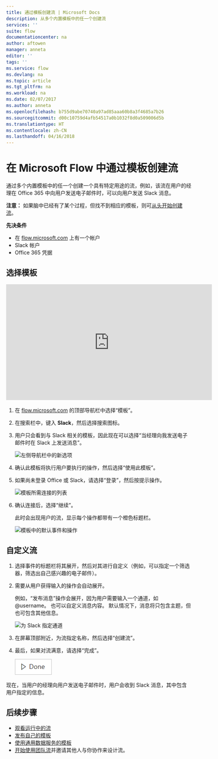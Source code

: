 ```yaml
---
title: 通过模板创建流 | Microsoft Docs
description: 从多个内置模板中的任一个创建流
services: ''
suite: flow
documentationcenter: na
author: aftowen
manager: anneta
editor: ''
tags: ''
ms.service: flow
ms.devlang: na
ms.topic: article
ms.tgt_pltfrm: na
ms.workload: na
ms.date: 02/07/2017
ms.author: anneta
ms.openlocfilehash: b755d9abe70740a97ad85aaa60b8a3f4685a7b26
ms.sourcegitcommit: d00c10759d4afb54517a0b1032f8d0a509006d5b
ms.translationtype: HT
ms.contentlocale: zh-CN
ms.lasthandoff: 04/16/2018
---
```

# <a name="create-a-flow-from-a-template-in-microsoft-flow"></a>在 Microsoft Flow 中通过模板创建流
通过多个内置模板中的任一个创建一个具有特定用途的流，例如，该流在用户的经理在 Office 365 中向用户发送电子邮件时，可以向用户发送 Slack 消息。

**注意：** 如果脑中已经有了某个过程，但找不到相应的模板，则可[从头开始创建流](get-started-logic-flow.md)。

**先决条件**

* 在 [flow.microsoft.com](https://flow.microsoft.com) 上有一个帐户
* Slack 帐户
* Office 365 凭据

## <a name="choose-a-template"></a>选择模板
<iframe width="560" height="315" src="https://www.youtube.com/embed/ZJK8cYdjAic?list=PL8nfc9haGeb55I9wL9QnWyHp3ctU2_ThF" frameborder="0" allowfullscreen></iframe>

1. 在 [flow.microsoft.com](https://flow.microsoft.com) 的顶部导航栏中选择“模板”。
2. 在搜索栏中，键入 **Slack**，然后选择搜索图标。
3. 用户只会看到与 Slack 相关的模板，因此现在可以选择“当经理向我发送电子邮件时在 Slack 上发送消息”。
   
    ![左侧导航栏中的新选项](./media/get-started-logic-template/select-template.png)
4. 确认此模板将执行用户要执行的操作，然后选择“使用此模板”。
5. 如果尚未登录 Office 或 Slack，请选择“登录”，然后按提示操作。
   
    ![模板所需连接的列表](./media/get-started-logic-template/confirm-connections.png)
6. 确认连接后，选择“继续”。
   
    此时会出现用户的流，显示每个操作都带有一个橙色标题栏。
   
    ![模板中的默认事件和操作](./media/get-started-logic-template/template-default.png)

## <a name="customize-your-flow"></a>自定义流
1. 选择事件的标题栏将其展开，然后对其进行自定义（例如，可以指定一个筛选器，筛选出自己感兴趣的电子邮件）。
2. 需要从用户获得输入的操作会自动展开。
   
    例如，“发布消息”操作会展开，因为用户需要输入一个通道，如 \@username。 也可以自定义消息内容。 默认情况下，消息将只包含主题，但也可包含其他信息。
   
    ![为 Slack 指定通道](./media/get-started-logic-template/specify-keyword.png)
3. 在屏幕顶部附近，为流指定名称，然后选择“创建流”。
4. 最后，如果对流满意，请选择“完成”。
   
    ![“完成”按钮](./media/get-started-logic-template/done.png)

现在，当用户的经理向用户发送电子邮件时，用户会收到 Slack 消息，其中包含用户指定的信息。

## <a name="next-steps"></a>后续步骤
* [观看运行中的流](see-a-flow-run.md)
* [发布自己的模板](publish-a-template.md)
* [使用通用数据服务的模板](common-data-model-intro.md)
* [开始使用团队流](create-team-flows.md)并邀请其他人与你协作来设计流。

